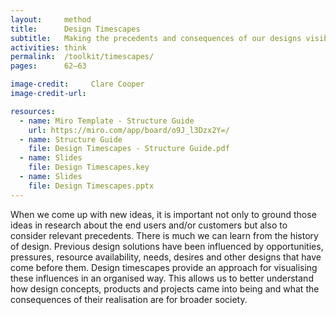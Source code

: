 ```yaml
---
layout:     method
title:      Design Timescapes
subtitle:   Making the precedents and consequences of our designs visible
activities: think
permalink:  /toolkit/timescapes/
pages:      62–63

image-credit:     Clare Cooper
image-credit-url: 

resources:
  - name: Miro Template - Structure Guide
    url: https://miro.com/app/board/o9J_l3Dzx2Y=/
  - name: Structure Guide
    file: Design Timescapes - Structure Guide.pdf
  - name: Slides
    file: Design Timescapes.key
  - name: Slides
    file: Design Timescapes.pptx
---
```


When we come up with new ideas, it is important not only to ground those ideas in research about the end users and/or customers but also to consider relevant precedents. There is much we can learn from the history of design. Previous design solutions have been influenced by opportunities, pressures, resource availability, needs, desires and other designs that have come before them. Design timescapes provide an approach for visualising these influences in an organised way. This allows us to better understand how design concepts, products and projects came into being and what the consequences of their realisation are for broader society.